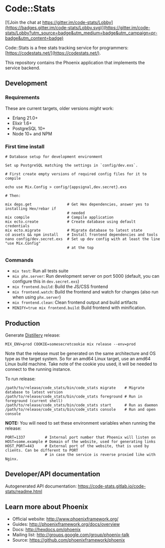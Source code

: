 # Code::Stats

[![Join the chat at https://gitter.im/code-stats/Lobby](https://badges.gitter.im/code-stats/Lobby.svg)](https://gitter.im/code-stats/Lobby?utm_source=badge&utm_medium=badge&utm_campaign=pr-badge&utm_content=badge)

Code::Stats is a free stats tracking service for programmers: [https://codestats.net/](https://codestats.net/).

This repository contains the Phoenix application that implements the service backend.

## Development

### Requirements

These are current targets, older versions _might_ work:

* Erlang 21.0+
* Elixir 1.6+
* PostgreSQL 10+
* Node 10+ and NPM

### First time install

```
# Database setup for development environment

Set up PostgreSQL matching the settings in `config/dev.exs`.

# First create empty versions of required config files for it to compile

echo use Mix.Config > config/{appsignal,dev.secret}.exs

# Then:

mix deps.get                # Get Hex dependencies, answer yes to installing Hex/rebar if
                            # needed
mix compile                 # Compile application
mix ecto.create             # Create database using default credentials
mix ecto.migrate            # Migrate database to latest state
cd assets && npm install    # Install frontend dependencies and tools
nano config/dev.secret.exs  # Set up dev config with at least the line "use Mix.Config"
                            # at the top
```

### Commands

* `mix test`: Run all tests suite
* `mix phx.server`: Run development server on port 5000 (default, you can configure this in
  `dev.secret.exs`)
* `mix frontend.build`: Build the JS/CSS frontend
* `mix frontend.watch`: Build the frontend and watch for changes (also run when using `phx.server`)
* `mix frontend.clean`: Clean frontend output and build artifacts
* `MINIFY=true mix frontend.build`: Build frontend with minification.

## Production

Generate [Distillery](https://hex.pm/packages/distillery) release:

```
MIX_ENV=prod COOKIE=somesecretcookie mix release --env=prod
```

Note that the release must be generated on the same architecture and OS type as the target system.
So for an amd64 Linux target, use an amd64 Linux build machine. Take note of the cookie you used,
it will be needed to connect to the running instance.

To run release:

```
/path/to/release/code_stats/bin/code_stats migrate    # Migrate database to latest version
/path/to/release/code_stats/bin/code_stats foreground # Run in foreground (current shell)
/path/to/release/code_stats/bin/code_stats start      # Run as daemon
/path/to/release/code_stats/bin/code_stats console    # Run and open console
```

**NOTE:** You will need to set these environment variables when running the release:

```
PORT=1337         # Internal port number that Phoenix will listen on
HOST=some.example # Domain of the website, used for generating links
HOST_PORT=443     # External port of the website, that is used by clients. Can be different to PORT
                  # in case the service is reverse proxied like with Nginx.
```

## Developer/API documentation

Autogenerated API documentation:
https://code-stats.gitlab.io/code-stats/readme.html

## Learn more about Phoenix

* Official website: http://www.phoenixframework.org/
* Guides: http://phoenixframework.org/docs/overview
* Docs: http://hexdocs.pm/phoenix
* Mailing list: http://groups.google.com/group/phoenix-talk
* Source: https://github.com/phoenixframework/phoenix
